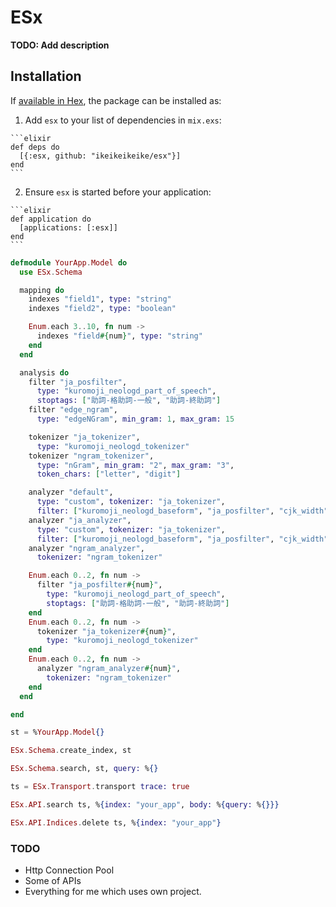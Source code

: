 # ESx

**TODO: Add description**

## Installation

If [available in Hex](https://hex.pm/docs/publish), the package can be installed as:

  1. Add `esx` to your list of dependencies in `mix.exs`:

    ```elixir
    def deps do
      [{:esx, github: "ikeikeikeike/esx"}]
    end
    ```

  2. Ensure `esx` is started before your application:

    ```elixir
    def application do
      [applications: [:esx]]
    end
    ```


```elixir
defmodule YourApp.Model do
  use ESx.Schema

  mapping do
    indexes "field1", type: "string"
    indexes "field2", type: "boolean"

    Enum.each 3..10, fn num ->
      indexes "field#{num}", type: "string"
    end
  end

  analysis do
    filter "ja_posfilter",
      type: "kuromoji_neologd_part_of_speech",
      stoptags: ["助詞-格助詞-一般", "助詞-終助詞"]
    filter "edge_ngram",
      type: "edgeNGram", min_gram: 1, max_gram: 15

    tokenizer "ja_tokenizer",
      type: "kuromoji_neologd_tokenizer"
    tokenizer "ngram_tokenizer",
      type: "nGram", min_gram: "2", max_gram: "3",
      token_chars: ["letter", "digit"]

    analyzer "default",
      type: "custom", tokenizer: "ja_tokenizer",
      filter: ["kuromoji_neologd_baseform", "ja_posfilter", "cjk_width"]
    analyzer "ja_analyzer",
      type: "custom", tokenizer: "ja_tokenizer",
      filter: ["kuromoji_neologd_baseform", "ja_posfilter", "cjk_width"]
    analyzer "ngram_analyzer",
      tokenizer: "ngram_tokenizer"

    Enum.each 0..2, fn num ->
      filter "ja_posfilter#{num}",
        type: "kuromoji_neologd_part_of_speech",
        stoptags: ["助詞-格助詞-一般", "助詞-終助詞"]
    end
    Enum.each 0..2, fn num ->
      tokenizer "ja_tokenizer#{num}",
        type: "kuromoji_neologd_tokenizer"
    end
    Enum.each 0..2, fn num ->
      analyzer "ngram_analyzer#{num}",
        tokenizer: "ngram_tokenizer"
    end
  end

end

st = %YourApp.Model{}

ESx.Schema.create_index, st

ESx.Schema.search, st, query: %{}
```

```elixir
ts = ESx.Transport.transport trace: true

ESx.API.search ts, %{index: "your_app", body: %{query: %{}}}

ESx.API.Indices.delete ts, %{index: "your_app"}
```

### TODO

- Http Connection Pool
- Some of APIs
- Everything for me which uses own project.
